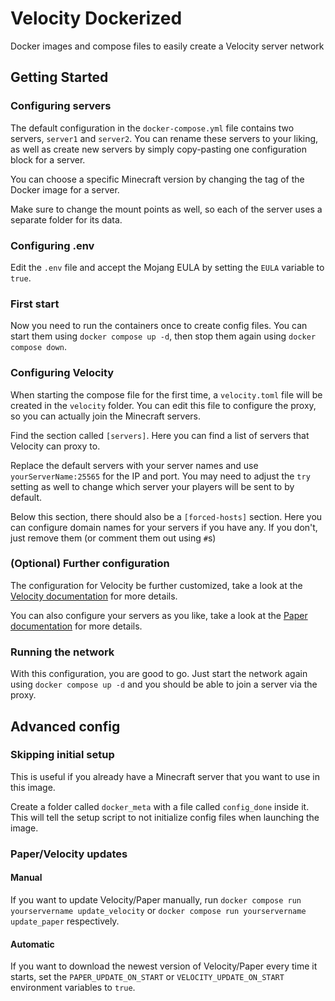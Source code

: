 # Velocity Dockerized
Docker images and compose files to easily create a Velocity server network

## Getting Started
### Configuring servers
The default configuration in the `docker-compose.yml` file contains two servers, `server1` and `server2`. You can rename these servers to your liking, as well as create new servers by simply copy-pasting one configuration block for a server.

You can choose a specific Minecraft version by changing the tag of the Docker image for a server.

Make sure to change the mount points as well, so each of the server uses a separate folder for its data.

### Configuring .env
Edit the `.env` file and accept the Mojang EULA by setting the `EULA` variable to `true`.

### First start
Now you need to run the containers once to create config files. You can start them using `docker compose up -d`, then stop them again using `docker compose down`.

### Configuring Velocity
When starting the compose file for the first time, a `velocity.toml` file will be created in the `velocity` folder. You can edit this file to configure the proxy, so you can actually join the Minecraft servers.

Find the section called `[servers]`. Here you can find a list of servers that Velocity can proxy to.

Replace the default servers with your server names and use `yourServerName:25565` for the IP and port. You may need to adjust the `try` setting as well to change which server your players will be sent to by default.

Below this section, there should also be a `[forced-hosts]` section. Here you can configure domain names for your servers if you have any. If you don't, just remove them (or comment them out using `#`s)

### (Optional) Further configuration
The configuration for Velocity be further customized, take a look at the [Velocity documentation](https://docs.papermc.io/velocity/configuration) for more details.

You can also configure your servers as you like, take a look at the [Paper documentation](https://docs.papermc.io/paper/reference/global-configuration) for more details.

### Running the network
With this configuration, you are good to go. Just start the network again using `docker compose up -d` and you should be able to join a server via the proxy.

## Advanced config

### Skipping initial setup
This is useful if you already have a Minecraft server that you want to use in this image.

Create a folder called `docker_meta` with a file called `config_done` inside it. This will tell the setup script to not initialize config files when launching the image.

### Paper/Velocity updates
#### Manual
If you want to update Velocity/Paper manually, run `docker compose run yourservername update_velocity` or `docker compose run yourservername update_paper` respectively.

#### Automatic
If you want to download the newest version of Velocity/Paper every time it starts, set the `PAPER_UPDATE_ON_START` or `VELOCITY_UPDATE_ON_START` environment variables to `true`.

